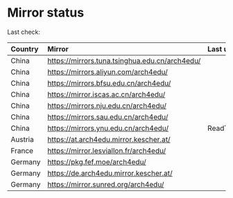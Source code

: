 <script src="./time.js"></script>
# Mirror status
Last check: <script type="text/javascript">localize(1682713097.9409027);</script>

|Country|Mirror|Last update|
|:------|:-----|:----------|
|China|https://mirrors.tuna.tsinghua.edu.cn/arch4edu/|<script type="text/javascript">localize(1682663512);</script>|
|China|https://mirrors.aliyun.com/arch4edu/|<script type="text/javascript">localize(1682620249);</script>|
|China|https://mirrors.bfsu.edu.cn/arch4edu/|<script type="text/javascript">localize(1682663512);</script>|
|China|https://mirror.iscas.ac.cn/arch4edu/|<script type="text/javascript">localize(1682663512);</script>|
|China|https://mirrors.nju.edu.cn/arch4edu/|<script type="text/javascript">localize(1682663512);</script>|
|China|https://mirrors.sau.edu.cn/arch4edu/|<script type="text/javascript">localize(1673850842);</script>|
|China|https://mirrors.ynu.edu.cn/arch4edu/|ReadTimeout|
|Austria|https://at.arch4edu.mirror.kescher.at/|<script type="text/javascript">localize(1682663512);</script>|
|France|https://mirror.lesviallon.fr/arch4edu/|<script type="text/javascript">localize(1682663512);</script>|
|Germany|https://pkg.fef.moe/arch4edu/|<script type="text/javascript">localize(1682663512);</script>|
|Germany|https://de.arch4edu.mirror.kescher.at/|<script type="text/javascript">localize(1682663512);</script>|
|Germany|https://mirror.sunred.org/arch4edu/|<script type="text/javascript">localize(1682663512);</script>|

<script src="./tablefilter/tablefilter.js"></script>
<script src="./table.js"></script>